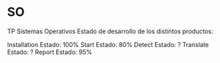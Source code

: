 # SO

TP Sistemas Operativos
Estado de desarrollo de los distintos productos:

Installation       	Estado: 100%
Start		       	Estado: 80%
Detect		       	Estado: ?
Translate		   	Estado: ?
Report       		Estado: 95%